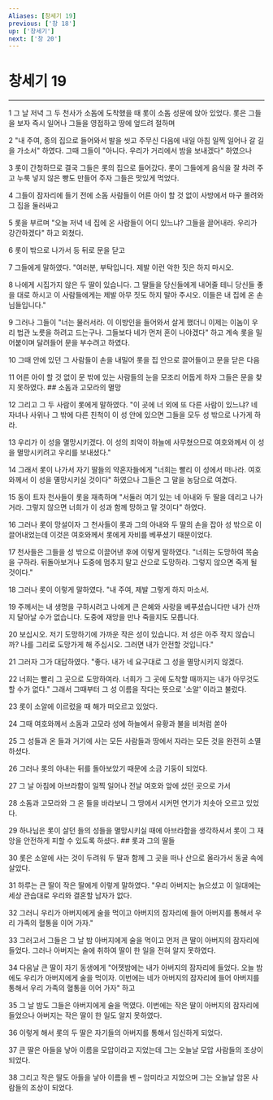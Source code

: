 ```yaml
---
Aliases: [창세기 19]
previous: ['창 18']
up: ['창세기']
next: ['창 20']
---
```

# 창세기 19

***


1 그 날 저녁 그 두 천사가 소돔에 도착했을 때 롯이 소돔 성문에 앉아 있었다. 롯은 그들을 보자 즉시 일어나 그들을 영접하고 땅에 엎드려 절하며 

2 "내 주여, 종의 집으로 들어와서 발을 씻고 주무신 다음에 내일 아침 일찍 일어나 갈 길을 가소서" 하였다. 그때 그들이 "아니다. 우리가 거리에서 밤을 보내겠다" 하였으나 

3 롯이 간청하므로 결국 그들은 롯의 집으로 들어갔다. 롯이 그들에게 음식을 잘 차려 주고 누룩 넣지 않은 빵도 만들어 주자 그들은 맛있게 먹었다. 

4 그들이 잠자리에 들기 전에 소돔 사람들이 어른 아이 할 것 없이 사방에서 마구 몰려와 그 집을 둘러싸고 

5 롯을 부르며 "오늘 저녁 네 집에 온 사람들이 어디 있느냐? 그들을 끌어내라. 우리가 강간하겠다" 하고 외쳤다. 

6 롯이 밖으로 나가서 등 뒤로 문을 닫고 

7 그들에게 말하였다. "여러분, 부탁입니다. 제발 이런 악한 짓은 하지 마시오. 

8 나에게 시집가지 않은 두 딸이 있습니다. 그 딸들을 당신들에게 내어줄 테니 당신들 좋을 대로 하시고 이 사람들에게는 제발 아무 짓도 하지 말아 주시오. 이들은 내 집에 온 손님들입니다." 

9 그러나 그들이 "너는 물러서라. 이 이방인을 들어와서 살게 했더니 이제는 이놈이 우리 법관 노릇을 하려고 드는구나. 그들보다 네가 먼저 혼이 나야겠다" 하고 계속 롯을 밀어붙이며 달려들어 문을 부수려고 하였다. 

10 그때 안에 있던 그 사람들이 손을 내밀어 롯을 집 안으로 끌어들이고 문을 닫은 다음 

11 어른 아이 할 것 없이 문 밖에 있는 사람들의 눈을 모조리 어둡게 하자 그들은 문을 찾지 못하였다. ## 소돔과 고모라의 멸망 

12 그리고 그 두 사람이 롯에게 말하였다. "이 곳에 너 외에 또 다른 사람이 있느냐? 네 자녀나 사위나 그 밖에 다른 친척이 이 성 안에 있으면 그들을 모두 성 밖으로 나가게 하라. 

13 우리가 이 성을 멸망시키겠다. 이 성의 죄악이 하늘에 사무쳤으므로 여호와께서 이 성을 멸망시키려고 우리를 보내셨다." 

14 그래서 롯이 나가서 자기 딸들의 약혼자들에게 "너희는 빨리 이 성에서 떠나라. 여호와께서 이 성을 멸망시키실 것이다" 하였으나 그들은 그 말을 농담으로 여겼다. 

15 동이 트자 천사들이 롯을 재촉하며 "서둘러 여기 있는 네 아내와 두 딸을 데리고 나가거라. 그렇지 않으면 너희가 이 성과 함께 망하고 말 것이다" 하였다. 

16 그러나 롯이 망설이자 그 천사들이 롯과 그의 아내와 두 딸의 손을 잡아 성 밖으로 이끌어내었는데 이것은 여호와께서 롯에게 자비를 베푸셨기 때문이었다. 

17 천사들은 그들을 성 밖으로 이끌어낸 후에 이렇게 말하였다. "너희는 도망하여 목숨을 구하라. 뒤돌아보거나 도중에 멈추지 말고 산으로 도망하라. 그렇지 않으면 죽게 될 것이다." 

18 그러나 롯이 이렇게 말하였다. "내 주여, 제발 그렇게 하지 마소서. 

19 주께서는 내 생명을 구하시려고 나에게 큰 은혜와 사랑을 베푸셨습니다만 내가 산까지 달아날 수가 없습니다. 도중에 재앙을 만나 죽을지도 모릅니다. 

20 보십시오. 저기 도망하기에 가까운 작은 성이 있습니다. 저 성은 아주 작지 않습니까? 나를 그리로 도망가게 해 주십시오. 그러면 내가 안전할 것입니다." 

21 그러자 그가 대답하였다. "좋다. 내가 네 요구대로 그 성을 멸망시키지 않겠다. 

22 너희는 빨리 그 곳으로 도망하여라. 너희가 그 곳에 도착할 때까지는 내가 아무것도 할 수가 없다." 그래서 그때부터 그 성 이름을 작다는 뜻으로 '소알' 이라고 불렀다. 

23 롯이 소알에 이르렀을 때 해가 떠오르고 있었다. 

24 그때 여호와께서 소돔과 고모라 성에 하늘에서 유황과 불을 비처럼 쏟아 

25 그 성들과 온 들과 거기에 사는 모든 사람들과 땅에서 자라는 모든 것을 완전히 소멸하셨다. 

26 그러나 롯의 아내는 뒤를 돌아보았기 때문에 소금 기둥이 되었다. 

27 그 날 아침에 아브라함이 일찍 일어나 전날 여호와 앞에 섰던 곳으로 가서 

28 소돔과 고모라와 그 온 들을 바라보니 그 땅에서 시커먼 연기가 치솟아 오르고 있었다. 

29 하나님은 롯이 살던 들의 성들을 멸망시키실 때에 아브라함을 생각하셔서 롯이 그 재앙을 안전하게 피할 수 있도록 하셨다. ## 롯과 그의 딸들 

30 롯은 소알에 사는 것이 두려워 두 딸과 함께 그 곳을 떠나 산으로 올라가서 동굴 속에 살았다. 

31 하루는 큰 딸이 작은 딸에게 이렇게 말하였다. "우리 아버지는 늙으셨고 이 일대에는 세상 관습대로 우리와 결혼할 남자가 없다. 

32 그러니 우리가 아버지에게 술을 먹이고 아버지의 잠자리에 들어 아버지를 통해서 우리 가족의 혈통을 이어 가자." 

33 그러고서 그들은 그 날 밤 아버지에게 술을 먹이고 먼저 큰 딸이 아버지의 잠자리에 들었다. 그러나 아버지는 술에 취하여 딸이 한 일을 전혀 알지 못하였다. 

34 다음날 큰 딸이 자기 동생에게 "어젯밤에는 내가 아버지의 잠자리에 들었다. 오늘 밤에도 우리가 아버지에게 술을 먹이자. 이번에는 네가 아버지의 잠자리에 들어 아버지를 통해서 우리 가족의 혈통을 이어 가자" 하고 

35 그 날 밤도 그들은 아버지에게 술을 먹였다. 이번에는 작은 딸이 아버지의 잠자리에 들었으나 아버지는 작은 딸이 한 일도 알지 못하였다. 

36 이렇게 해서 롯의 두 딸은 자기들의 아버지를 통해서 임신하게 되었다. 

37 큰 딸은 아들을 낳아 이름을 모압이라고 지었는데 그는 오늘날 모압 사람들의 조상이 되었다. 

38 그리고 작은 딸도 아들을 낳아 이름을 벤 – 암미라고 지었으며 그는 오늘날 암몬 사람들의 조상이 되었다.
